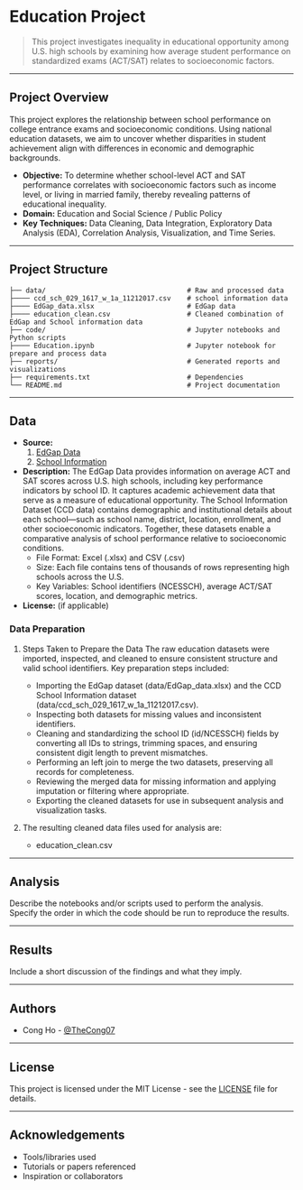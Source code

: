 # Education Project

> This project investigates inequality in educational opportunity among U.S. high schools by examining how average student performance on standardized exams (ACT/SAT) relates to socioeconomic factors.

---

## Project Overview

This project explores the relationship between school performance on college entrance exams and socioeconomic conditions. Using national education datasets, we aim to uncover whether disparities in student achievement align with differences in economic and demographic backgrounds.

- **Objective:** To determine whether school-level ACT and SAT performance correlates with socioeconomic factors such as income level, or living in married family, thereby revealing patterns of educational inequality.
- **Domain:** Education and Social Science / Public Policy
- **Key Techniques:** Data Cleaning, Data Integration, Exploratory Data Analysis (EDA), Correlation Analysis, Visualization, and Time Series.

---

## Project Structure

```
├── data/                                   # Raw and processed data
├──── ccd_sch_029_1617_w_1a_11212017.csv    # school information data
├──── EdGap_data.xlsx                       # EdGap data
├──── education_clean.csv                   # Cleaned combination of EdGap and School information data
├── code/                                   # Jupyter notebooks and Python scripts
├──── Education.ipynb                       # Jupyter notebook for prepare and process data
├── reports/                                # Generated reports and visualizations
├── requirements.txt                        # Dependencies
└── README.md                               # Project documentation
```

---

## Data

- **Source:**
  1. [EdGap Data](https://github.com/brian-fischer/DATA-5100/blob/main/EdGap_data.xlsx)
  2. [School Information](https://www.dropbox.com/scl/fi/fkafjk8902sq8ptxh94r2/ccd_sch_029_1617_w_1a_11212017.csv?rlkey=gucrdz5f6e38bezz2y3yalxbw&dl=0)
- **Description:**
  The EdGap Data provides information on average ACT and SAT scores across U.S. high schools, including key performance indicators by school ID. It captures academic achievement data that serve as a measure of educational opportunity.
  The School Information Dataset (CCD data) contains demographic and institutional details about each school—such as school name, district, location, enrollment, and other socioeconomic indicators.
  Together, these datasets enable a comparative analysis of school performance relative to socioeconomic conditions.
  - File Format: Excel (.xlsx) and CSV (.csv)
  - Size: Each file contains tens of thousands of rows representing high schools across the U.S.
  - Key Variables: School identifiers (NCESSCH), average ACT/SAT scores, location, and demographic metrics.
- **License:** (if applicable)

### Data Preparation

1. Steps Taken to Prepare the Data
   The raw education datasets were imported, inspected, and cleaned to ensure consistent structure and valid school identifiers. Key preparation steps included:

   - Importing the EdGap dataset (data/EdGap_data.xlsx) and the CCD School Information dataset (data/ccd_sch_029_1617_w_1a_11212017.csv).
   - Inspecting both datasets for missing values and inconsistent identifiers.
   - Cleaning and standardizing the school ID (id/NCESSCH) fields by converting all IDs to strings, trimming spaces, and ensuring consistent digit length to prevent mismatches.
   - Performing an left join to merge the two datasets, preserving all records for completeness.
   - Reviewing the merged data for missing information and applying imputation or filtering where appropriate.
   - Exporting the cleaned datasets for use in subsequent analysis and visualization tasks.

2. The resulting cleaned data files used for analysis are:
   - education_clean.csv

---

## Analysis

Describe the notebooks and/or scripts used to perform the analysis. Specify the order in which the code should be run to reproduce the results.

---

## Results

Include a short discussion of the findings and what they imply.

---

## Authors

- Cong Ho - [@TheCong07](https://github.com/TheCong07)

---

## License

This project is licensed under the MIT License - see the [LICENSE](LICENSE) file for details.

---

## Acknowledgements

- Tools/libraries used
- Tutorials or papers referenced
- Inspiration or collaborators
